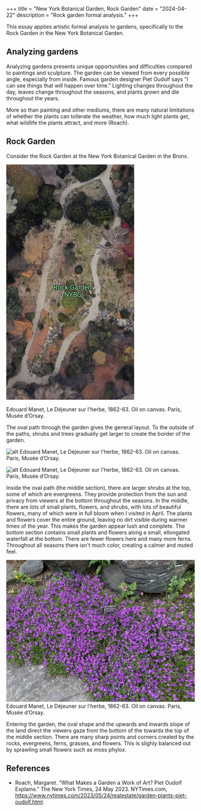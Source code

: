 +++
title = "New York Botanical Garden, Rock Garden"
date = "2024-04-22"
description = "Rock garden formal analysis."
+++

This essay applies artistic formal analysis to gardens, specifically to the Rock Garden in the New York Botanical Garden.

## Analyzing gardens

Analyzing gardens presents unique opportunities and difficulties compared to paintings and sculpture. The garden can be viewed from every possible angle, especially from inside. Famous garden designer Piet Oudolf says "I can see things that will happen over time." Lighting changes throughout the day, leaves change throughout the seasons, and plants grown and die throughout the years. 

More so than painting and other mediums, there are many natural limitations of whether the plants can tollerate the weather, how much light plants get, what wildlife the plants attract, and more (Roach).

## Rock Garden

Consider the Rock Garden at the New York Botanical Garden in the Bronx.

![alt](aerial_view.png)

Edouard Manet, Le Déjeuner sur l'herbe, 1862-63. Oil on canvas. Paris, Musée d’Orsay.

The oval path through the garden gives the general layout. To the outside of the paths, shrubs and trees gradually get larger to create the border of the garden. 

![alt](bottom_view_rock_gard.jpg)
Edouard Manet, Le Déjeuner sur l'herbe, 1862-63. Oil on canvas. Paris, Musée d’Orsay.

![alt](top_view_rock_gard.jpg)
Edouard Manet, Le Déjeuner sur l'herbe, 1862-63. Oil on canvas. Paris, Musée d’Orsay.

Inside the oval path (the middle section), there are larger shrubs at the top, some of which are evergreens. They provide protection from the sun and privacy from viewers at the bottom throughout the seasons. In the middle, there are lots of small plants, flowers, and shrubs, with lots of beautiful flowers, many of which were in full bloom when I visited in April. The plants and flowers cover the entire ground, leaving no dirt visible during warmer times of the year. This makes the garden appear lush and complete. The bottom section contains small plants and flowers along a small, ellongated waterfall at the bottom. There are fewer flowers here and many more ferns. Throughout all seasons there isn't much color, creating a calmer and muted feel.

![alt](top_flower_rock_gard.jpg)
Edouard Manet, Le Déjeuner sur l'herbe, 1862-63. Oil on canvas. Paris, Musée d’Orsay.

Entering the garden, the oval shape and the upwards and inwards slope of the land direct the viewers gaze from the bottom of the towards the top of the middle section. There are many sharp points and corners created by the rocks, evergreens, ferns, grasses, and flowers. This is slighly balanced out by sprawling small flowers such as moss phylox. 

## References
- Roach, Margaret. “What Makes a Garden a Work of Art? Piet Oudolf Explains.” The New York Times, 24 May 2023. NYTimes.com, https://www.nytimes.com/2023/05/24/realestate/garden-plants-piet-oudolf.html.


<!-- Gardens are certainly art. We consider the back area in the rock garden of the New York Botanical Garden. 

Gardens as art.
- Plants are constantly changing and growing and different in seasons
- We walk though them and see them at many different angles
- Lighting constantly changes

Analyzing the rock garden in the spring.
- large trees around make for an oasis inside.
- Water does smth
- Different plant choices integral
- Rocks and the path are the only permanent things, they create the structure and shape of the garden.
- Outpost in the back created by bushes and tree and yuca tree. 
- Elongated oval shape allows for viewing of all plants, even the ones in the middle.
- Colors of the flowers and choice of flowers that spread on the ground. 
- Carpet the whole ground in front, more exposed soil in the back. More fertile versus more mature with colors versus not. -->